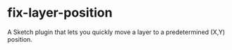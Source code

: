 # fix-layer-position
A Sketch plugin that lets you quickly move a layer to a predetermined (X,Y) position.

